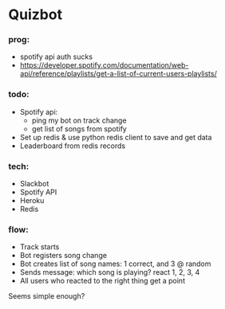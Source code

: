 # Quizbot

### prog:
- spotify api auth sucks
- https://developer.spotify.com/documentation/web-api/reference/playlists/get-a-list-of-current-users-playlists/

### todo:
- Spotify api:
    - ping my bot on track change
    - get list of songs from spotify
- Set up redis & use python redis client to save and get data
- Leaderboard from redis records

### tech:
- Slackbot
- Spotify API
- Heroku
- Redis

### flow:
- Track starts
- Bot registers song change
- Bot creates list of song names: 1 correct, and 3 @ random
- Sends message: which song is playing? react 1, 2, 3, 4
- All users who reacted to the right thing get a point

Seems simple enough?